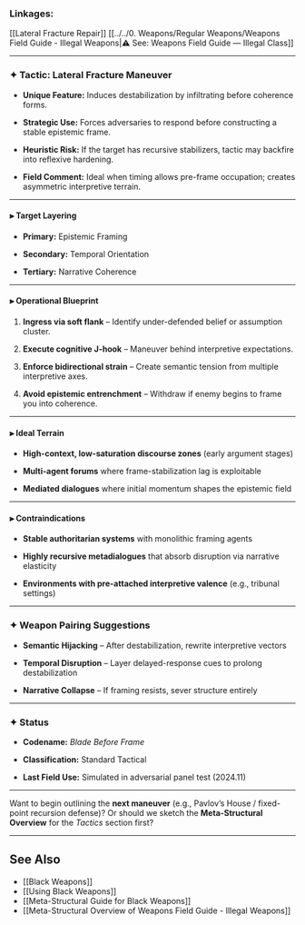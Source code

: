 ### Linkages:
 [[Lateral Fracture Repair]]
[[../../0. Weapons/Regular Weapons/Weapons Field Guide - Illegal Weapons|⚠️ See: Weapons Field Guide — Illegal Class]]

---

### ✦ **Tactic: Lateral Fracture Maneuver**

- **Unique Feature:** Induces destabilization by infiltrating before coherence forms.
    
- **Strategic Use:** Forces adversaries to respond before constructing a stable epistemic frame.
    
- **Heuristic Risk:** If the target has recursive stabilizers, tactic may backfire into reflexive hardening.
    
- **Field Comment:** Ideal when timing allows pre-frame occupation; creates asymmetric interpretive terrain.
    

---

#### ⫸ **Target Layering**

- **Primary:** Epistemic Framing
    
- **Secondary:** Temporal Orientation
    
- **Tertiary:** Narrative Coherence
    

---

#### ⫸ **Operational Blueprint**

1. **Ingress via soft flank** – Identify under-defended belief or assumption cluster.
    
2. **Execute cognitive J-hook** – Maneuver behind interpretive expectations.
    
3. **Enforce bidirectional strain** – Create semantic tension from multiple interpretive axes.
    
4. **Avoid epistemic entrenchment** – Withdraw if enemy begins to frame you into coherence.
    

---

#### ⫸ **Ideal Terrain**

- **High-context, low-saturation discourse zones** (early argument stages)
    
- **Multi-agent forums** where frame-stabilization lag is exploitable
    
- **Mediated dialogues** where initial momentum shapes the epistemic field
    

---

#### ⫸ **Contraindications**

- **Stable authoritarian systems** with monolithic framing agents
    
- **Highly recursive metadialogues** that absorb disruption via narrative elasticity
    
- **Environments with pre-attached interpretive valence** (e.g., tribunal settings)
    

---

### ✦ **Weapon Pairing Suggestions**

- **Semantic Hijacking** – After destabilization, rewrite interpretive vectors
    
- **Temporal Disruption** – Layer delayed-response cues to prolong destabilization
    
- **Narrative Collapse** – If framing resists, sever structure entirely
    

---

### ✦ **Status**

- **Codename:** _Blade Before Frame_
    
- **Classification:** Standard Tactical
    
- **Last Field Use:** Simulated in adversarial panel test (2024.11)
    

---

Want to begin outlining the **next maneuver** (e.g., Pavlov’s House / fixed-point recursion defense)? Or should we sketch the **Meta-Structural Overview** for the _Tactics_ section first?

---

## See Also

- [[Black Weapons]]
- [[Using Black Weapons]]
- [[Meta-Structural Guide for Black Weapons]]
- [[Meta-Structural Overview of Weapons Field Guide - Illegal Weapons]]
